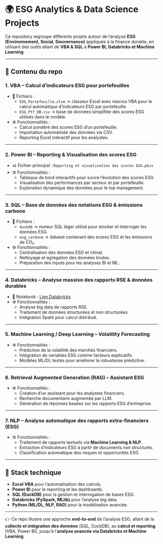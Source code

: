 # 🌍 ESG Analytics & Data Science Projects

Ce repository regroupe différents projets autour de l’analyse **ESG (Environnement, Social, Gouvernance)** appliquée à la finance durable, en utilisant des outils allant de **VBA & SQL** à **Power BI, Databricks et Machine Learning**.  

---

## 📂 Contenu du repo

### 1. VBA – Calcul d’indicateurs ESG pour portefeuilles  
- 📑 Fichiers :  
  - `ESG_Portefeuille.xlsm` → classeur Excel avec macros VBA pour le calcul automatique d’indicateurs ESG par portefeuille.  
  - `ESG_Ptf_DB.csv` → base de données simplifiée des scores ESG utilisés dans le modèle.  
- ⚙️ Fonctionnalités :  
  - Calcul pondéré des scores ESG d’un portefeuille.  
  - Importation automatisée des données via CSV.  
  - Reporting Excel interactif pour les analystes.  

---

### 2. Power BI – Reporting & Visualisation des scores ESG  
- 📊 Fichier principal : `Reporting et visualisation des scores ESG.pbix`  
- ⚙️ Fonctionnalités :  
  - Tableaux de bord interactifs pour suivre l’évolution des scores ESG.  
  - Visualisation des performances par secteur et par portefeuille.  
  - Exploration dynamique des données pour le top management.  

---

### 3. SQL – Base de données des notations ESG & émissions carbone  
- 📑 Fichiers :  
  - `duckdb` → moteur SQL léger utilisé pour stocker et interroger les données ESG.  
  - `esg_carbone` → dataset contenant des scores ESG et les émissions de CO₂.  
- ⚙️ Fonctionnalités :  
  - Centralisation des données ESG et climat.  
  - Nettoyage et agrégation des données brutes.  
  - Préparation des inputs pour les analyses BI et ML.  

---

### 4. Databricks – Analyse massive des rapports RSE & données durables  
- 🔗 Notebook : [Lien Databricks](https://dbc-f2770b16-476f.cloud.databricks.com/editor/notebooks/3884327839826267?o=14799125894967#command/5007465019524771)  
- ⚙️ Fonctionnalités :  
  - Analyse big data de rapports RSE.  
  - Traitement de données structurées et non structurées.  
  - Intégration Spark pour calcul distribué.  

---

### 5. Machine Learning / Deep Learning – Volatility Forecasting  
- ⚙️ Fonctionnalités :  
  - Prédiction de la volatilité des marchés financiers.  
  - Intégration de variables ESG comme facteurs explicatifs.  
  - Modèles ML/DL testés pour améliorer la robustesse prédictive.

---

### 6. Retrieval Augmented Generation (RAG) – Assistant ESG  
- ⚙️ Fonctionnalités :  
  - Création d’un assistant pour les analystes financiers.  
  - Recherche documentaire augmentée par LLM.  
  - Génération de réponses basées sur les rapports ESG d’entreprise.  

---

### 7. NLP – Analyse automatique des rapports extra-financiers (ESG)  
- ⚙️ Fonctionnalités :  
  - Traitement de rapports textuels via **Machine Learning & NLP**.  
  - Extraction d’indicateurs ESG à partir de documents non structurés.  
  - Classification automatique des risques et opportunités ESG.  

---

## 🚀 Stack technique
- **Excel VBA** pour l’automatisation des calculs.  
- **Power BI** pour le reporting et les dashboards.  
- **SQL (DuckDB)** pour la gestion et interrogation de bases ESG.  
- **Databricks (PySpark, MLlib)** pour l’analyse big data.  
- **Python (ML/DL, NLP, RAG)** pour la modélisation avancée.  

---

👉 Ce repo illustre une approche **end-to-end** de l’analyse ESG, allant de la **collecte et intégration des données** (SQL, DuckDB), au **calcul et reporting** (VBA, Power BI), jusqu’à l’**analyse avancée via Databricks et Machine Learning**.  
